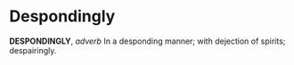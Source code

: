 # Despondingly

**DESPONDINGLY**, _adverb_ In a desponding manner; with dejection of spirits; despairingly.